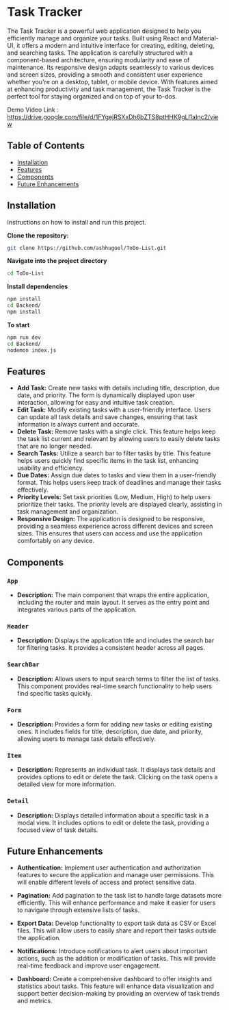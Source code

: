 # Task Tracker

The Task Tracker is a powerful web application designed to help you efficiently manage and organize your tasks. Built using React and Material-UI, it offers a modern and intuitive interface for creating, editing, deleting, and searching tasks. The application is carefully structured with a component-based architecture, ensuring modularity and ease of maintenance. Its responsive design adapts seamlessly to various devices and screen sizes, providing a smooth and consistent user experience whether you're on a desktop, tablet, or mobile device. With features aimed at enhancing productivity and task management, the Task Tracker is the perfect tool for staying organized and on top of your to-dos.

Demo Video Link : https://drive.google.com/file/d/1FYgejRSXxDh6bZTS8ptHHK9gLl1aInc2/view


## Table of Contents

- [Installation](#installation)
- [Features](#features)
- [Components](#components)
- [Future Enhancements](#future-enhancements)

## Installation

Instructions on how to install and run this project.

**Clone the repository:**

```sh
git clone https://github.com/ashhugoel/ToDo-List.git
  ```

**Navigate into the project directory**
```sh
cd ToDo-List
```

**Install dependencies**
```sh
npm install
cd Backend/
npm install
  ```
**To start**
```sh
npm run dev
cd Backend/
nodemon index.js 
  ```

## Features

- **Add Task:** Create new tasks with details including title, description, due date, and priority. The form is dynamically displayed upon user interaction, allowing for easy and intuitive task creation.
- **Edit Task:** Modify existing tasks with a user-friendly interface. Users can update all task details and save changes, ensuring that task information is always current and accurate.
- **Delete Task:** Remove tasks with a single click. This feature helps keep the task list current and relevant by allowing users to easily delete tasks that are no longer needed.
- **Search Tasks:** Utilize a search bar to filter tasks by title. This feature helps users quickly find specific items in the task list, enhancing usability and efficiency.
- **Due Dates:** Assign due dates to tasks and view them in a user-friendly format. This helps users keep track of deadlines and manage their tasks effectively.
- **Priority Levels:** Set task priorities (Low, Medium, High) to help users prioritize their tasks. The priority levels are displayed clearly, assisting in task management and organization.
- **Responsive Design:** The application is designed to be responsive, providing a seamless experience across different devices and screen sizes. This ensures that users can access and use the application comfortably on any device.

## Components

### `App`
* **Description:** The main component that wraps the entire application, including the router and main layout. It serves as the entry point and integrates various parts of the application.

### `Header`
* **Description:** Displays the application title and includes the search bar for filtering tasks. It provides a consistent header across all pages.

### `SearchBar`
* **Description:** Allows users to input search terms to filter the list of tasks. This component provides real-time search functionality to help users find specific tasks quickly.

### `Form`
* **Description:** Provides a form for adding new tasks or editing existing ones. It includes fields for title, description, due date, and priority, allowing users to manage task details effectively.

### `Item`
* **Description:** Represents an individual task. It displays task details and provides options to edit or delete the task. Clicking on the task opens a detailed view for more information.

### `Detail`
* **Description:** Displays detailed information about a specific task in a modal view. It includes options to edit or delete the task, providing a focused view of task details.


## Future Enhancements

- **Authentication:** Implement user authentication and authorization features to secure the application and manage user permissions. This will enable different levels of access and protect sensitive data.

- **Pagination:** Add pagination to the task list to handle large datasets more efficiently. This will enhance performance and make it easier for users to navigate through extensive lists of tasks.

- **Export Data:** Develop functionality to export task data as CSV or Excel files. This will allow users to easily share and report their tasks outside the application.

- **Notifications:** Introduce notifications to alert users about important actions, such as the addition or modification of tasks. This will provide real-time feedback and improve user engagement.

- **Dashboard:** Create a comprehensive dashboard to offer insights and statistics about tasks. This feature will enhance data visualization and support better decision-making by providing an overview of task trends and metrics.
